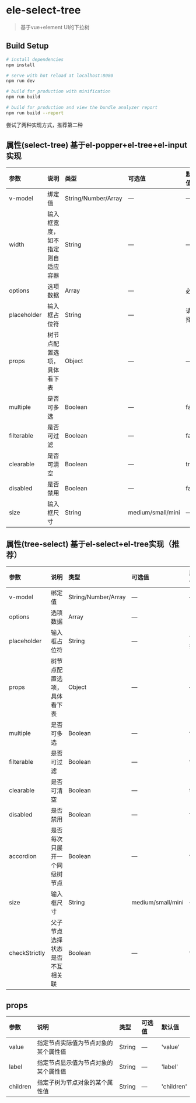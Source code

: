 # ele-select-tree

> 基于vue+element UI的下拉树

## Build Setup

``` bash
# install dependencies
npm install

# serve with hot reload at localhost:8080
npm run dev

# build for production with minification
npm run build

# build for production and view the bundle analyzer report
npm run build --report
```
尝试了两种实现方式，推荐第二种

## 属性(select-tree) 基于el-popper+el-tree+el-input实现
参数|说明|类型|可选值|默认值
:-|:-|:-|:-|:-
v-model|绑定值|String/Number/Array|—|—
width|输入框宽度，如不指定则自适应容器|String|—|—
options|选项数据|Array|—|必填
placeholder|输入框占位符|String|—|请选择
props|树节点配置选项，具体看下表|Object|—|—
multiple|是否可多选|Boolean|—|false
filterable|是否可过滤|Boolean|—|false
clearable|是否可清空|Boolean|—|true
disabled|是否禁用|Boolean|—|false
size|输入框尺寸|String|medium/small/mini|—

## 属性(tree-select) 基于el-select+el-tree实现（推荐）
参数|说明|类型|可选值|默认值
:-|:-|:-|:-|:-
v-model|绑定值|String/Number/Array|—|—
options|选项数据|Array|—|[]
placeholder|输入框占位符|String|—|请选择
props|树节点配置选项，具体看下表|Object|—|—
multiple|是否可多选|Boolean|—|false
filterable|是否可过滤|Boolean|—|false
clearable|是否可清空|Boolean|—|true
disabled|是否禁用|Boolean|—|false
accordion|是否每次只展开一个同级树节点|Boolean|—|false
size|输入框尺寸|String|medium/small/mini|—
checkStrictly|父子节点选择状态是否不互相关联|Boolean|—|false

## props
参数|说明|类型|可选值|默认值
:-|:-|:-|:-|:-
value|指定节点实际值为节点对象的某个属性值|String|—|'value'
label|指定节点显示值为节点对象的某个属性值|String|—|'label'
children|指定子树为节点对象的某个属性值|String|—|'children'
